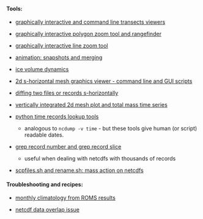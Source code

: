 #### Tools:

* [graphically interactive and command line transects viewers](https://github.com/aleatorius/roms_mypytools/blob/master/pytrans.markdown)

* [graphically interactive polygon zoom tool and rangefinder](https://github.com/aleatorius/roms_mypytools/blob/master/polygon_zoom.markdown)

* [graphically interactive line zoom tool](https://github.com/aleatorius/roms_mypytools/blob/master/linezoom.markdown)

* [animation: snapshots and merging](animation)

* [ice volume dynamics](ice_volume)

* [2d s-horizontal mesh graphics viewer - command line and GUI scripts](https://github.com/aleatorius/roms_mypytools/blob/master/pyview.markdown)

* [diffing two files or records s-horizontally](pydiff)

* [vertically integrated 2d mesh plot and total mass time series](vertically_integrated_mesh)

* [python time records lookup tools](ncdates)
  * analogous to `ncdump -v time` - but these tools give human (or script) readable dates.

* [grep record number and grep record slice](grepslice)

  * useful when dealing with netcdfs with thousands of records

* [scpfiles.sh and rename.sh: mass action on netcdfs](scpfiles)

#### Troubleshooting and recipes:

* [monthly climatology from ROMS results](clim_from_roms)

* [netcdf data overlap issue](overlap_solution)

